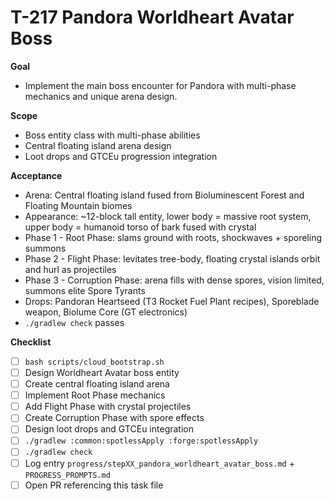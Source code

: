 # T-217 Pandora Worldheart Avatar Boss

**Goal**

- Implement the main boss encounter for Pandora with multi-phase mechanics and unique arena design.

**Scope**

- Boss entity class with multi-phase abilities
- Central floating island arena design
- Loot drops and GTCEu progression integration

**Acceptance**

- Arena: Central floating island fused from Bioluminescent Forest and Floating Mountain biomes
- Appearance: ~12-block tall entity, lower body = massive root system, upper body = humanoid torso of bark fused with crystal
- Phase 1 - Root Phase: slams ground with roots, shockwaves + sporeling summons
- Phase 2 - Flight Phase: levitates tree-body, floating crystal islands orbit and hurl as projectiles
- Phase 3 - Corruption Phase: arena fills with dense spores, vision limited, summons elite Spore Tyrants
- Drops: Pandoran Heartseed (T3 Rocket Fuel Plant recipes), Sporeblade weapon, Biolume Core (GT electronics)
- `./gradlew check` passes

**Checklist**

- [ ] `bash scripts/cloud_bootstrap.sh`
- [ ] Design Worldheart Avatar boss entity
- [ ] Create central floating island arena
- [ ] Implement Root Phase mechanics
- [ ] Add Flight Phase with crystal projectiles
- [ ] Create Corruption Phase with spore effects
- [ ] Design loot drops and GTCEu integration
- [ ] `./gradlew :common:spotlessApply :forge:spotlessApply`
- [ ] `./gradlew check`
- [ ] Log entry `progress/stepXX_pandora_worldheart_avatar_boss.md` + `PROGRESS_PROMPTS.md`
- [ ] Open PR referencing this task file
